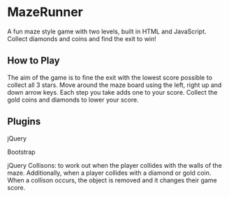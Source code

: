 # MazeRunner
A fun maze style game with two levels, built in HTML and JavaScript. Collect diamonds and coins and find the exit to win! 



## How to Play
The aim of the game is to fine the exit with the lowest score possible to collect all 3 stars. 
Move around the maze board using the left, right up and down arrow keys. 
Each step you take adds one to your score. 
Collect the gold coins and diamonds to lower your score. 

## Plugins
jQuery

Bootstrap

jQuery Collisons: to work out when the player collides with the walls of the maze. Additionally, when a player collides with a diamond or gold coin. When a collison occurs, the object is removed and it changes their game score. 
